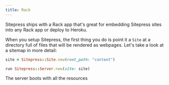 ```yaml
---
title: Rack
---
```


Sitepress ships with a Rack app that's great for embedding Sitepress sites into any Rack app or deploy to Heroku.

When you setup Sitepress, the first thing you do is point it a `Site` at a directory full of files that will be rendered as webpages. Let's take a look at a sitemap in more detail:

```ruby
site = Sitepress::Site.new(root_path: "content")

run Sitepress::Server.new(site: site)
```

The server boots with all the resources
